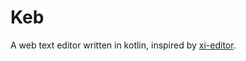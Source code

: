 # Keb

A web text editor written in kotlin, inspired by [xi-editor](https://github.com/xi-editor/xi-editor/tree/master).